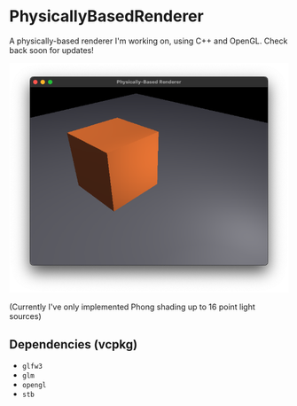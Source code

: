# PhysicallyBasedRenderer

A physically-based renderer I'm working on, using C++ and OpenGL. Check back soon for updates!

![Screenshot](screenshot.png "Early screenshot of an orange cube rendered using the Phong model")

(Currently I've only implemented Phong shading up to 16 point light sources)

## Dependencies (vcpkg)

- `glfw3`
- `glm`
- `opengl`
- `stb`
